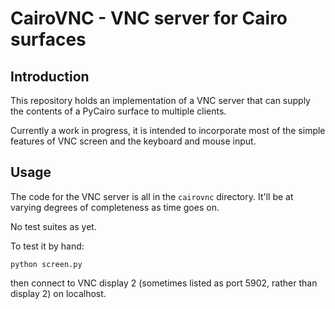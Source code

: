 # CairoVNC - VNC server for Cairo surfaces

## Introduction
This repository holds an implementation of a VNC server that can supply the contents of a
PyCairo surface to multiple clients.

Currently a work in progress, it is intended to incorporate most of the simple features of
VNC screen and the keyboard and mouse input.

## Usage

The code for the VNC server is all in the `cairovnc` directory. It'll be at varying degrees
of completeness as time goes on.

No test suites as yet.

To test it by hand:

    python screen.py

then connect to VNC display 2 (sometimes listed as port 5902, rather than display 2) on
localhost.
